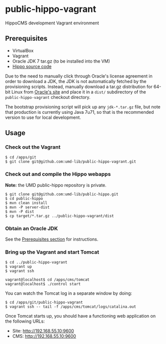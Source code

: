 # public-hippo-vagrant

HippoCMS development Vagrant environment

## Prerequisites

- VirtualBox
- Vagrant
- Oracle JDK 7 tar.gz (to be installed into the VM)
- [Hippo source code](https://github.com/umd-lib/public-hippo)

Due to the need to manually click through Oracle's license agreement in order to
download a JDK, the JDK is not automatically fetched by the provisioning
scripts. Instead, manually download a tar.gz distribution for 64-bit Linux from
[Oracle's site](http://www.oracle.com/technetwork/java/javase/downloads/java-archive-downloads-javase7-521261.html)
and place it in a `dist/` subdirectory of the `public-hippo-vagrant` checkout
directory.

The bootstrap provisioning script will pick up any `jdk-*.tar.gz` file, but note
that production is currently using Java 7u71, so that is the recommended version
to use for local development.

## Usage

### Check out the Vagrant

```
$ cd /apps/git
$ git clone git@github.com:umd-lib/public-hippo-vagrant.git
```

### Check out and compile the Hippo webapps

**Note:** the UMD public-hippo repository is private.

```
$ git clone git@github.com:umd-lib/public-hippo.git
$ cd public-hippo
$ mvn clean install
$ mvn -P server-dist
$ mvn -P dist
$ cp target/*.tar.gz ../public-hippo-vagrant/dist
```

### Obtain an Oracle JDK

See the [Prerequisites section](#prerequisites) for instructions.

### Bring up the Vagrant and start Tomcat

```
$ cd ../public-hippo-vagrant
$ vagrant up
$ vagrant ssh

vagrant@localhost$ cd /apps/cms/tomcat
vagrant@localhost$ ./control start
```

You can watch the Tomcat log in a separate window by doing:

```
$ cd /apps/git/public-hippo-vagrant
$ vagrant ssh -- tail -f /apps/cms/tomcat/logs/catalina.out
```

Once Tomcat starts up, you should have a functioning web application on the
following URLs:

* Site: <http://192.168.55.10:9600>
* CMS: <http://192.168.55.10:9600>
